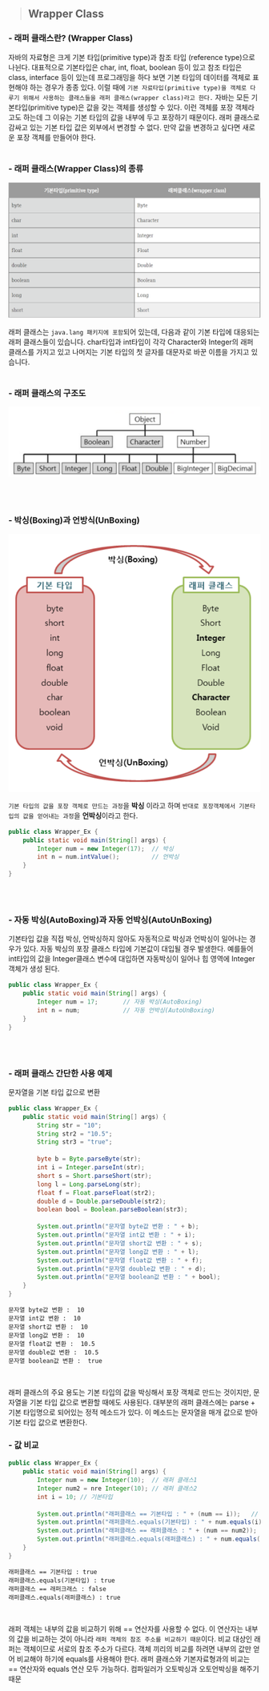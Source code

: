 > ## Wrapper Class
### - 래퍼 클래스란? (Wrapper Class)
자바의 자료형은 크게 기본 타입(primitive type)과 참조 타입 (reference type)으로 나뉜다. 대표적으로 기본타입은 char, int, float, boolean 등이 있고 참조 타입은 class, interface 등이 있는데 프로그래밍을 하다 보면 기본 타입의 데이터를 객체로 표현해야 하는 경우가 종종 있다. 이럴 때에 `기본 자료타입(primitive type)을 객체로 다루기 위해서 사용하는 클래스들을 래퍼 클래스(wrapper class)라고 한다.` 자바는 모든 기본타입(primitive type)은 값을 갖는 객체를 생성할 수 있다. 이런 객체를 포장 객체라고도 하는데 그 이유는 기본 타입의 값을 내부에 두고 포장하기 때문이다. 래퍼 클래스로 감싸고 있는 기본 타입 값은 외부에서 변경할 수 없다. 만약 값을 변경하고 싶다면 새로운 포장 객체를 만들어야 한다.  
<br/>

### - 래퍼 클래스(Wrapper Class)의 종류
![래퍼클래스의_종류](./img/2022_02_10/래퍼클래스_종류.PNG)

래퍼 클래스는 `java.lang 패키지에 포함`되어 있는데, 다음과 같이 기본 타입에 대응되는 래퍼 클래스들이 있습니다. char타입과 int타입이 각각 Character와 Integer의 래퍼 클래스를 가지고 있고 나머지는 기본 타입의 첫 글자를 대문자로 바꾼 이름을 가지고 있습니다.  
<br/>

### - 래퍼 클래스의 구조도
![래퍼클래스의_구조도](./img/2022_02_10/래퍼클래스_구조도.PNG)  

<br/>
<br/>

### - 박싱(Boxing)과 언방식(UnBoxing)
<img src="./img/2022_02_10/박싱과언박싱.PNG" alt="박싱과언박싱"/>

`기본 타입의 값을 포장 객체로 만드는 과정`을 **박싱** 이라고 하며 `반대로 포장객체에서 기본타입의 값을 얻어내는 과정`을 **언박싱**이라고 한다.  

```java
public class Wrapper_Ex {
    public static void main(String[] args) {
        Integer num = new Integer(17);  // 박싱
        int n = num.intValue();         // 언박싱
    }
}
```

<br/>
<br/>

### - 자동 박싱(AutoBoxing)과 자동 언박싱(AutoUnBoxing)
기본타입 값을 직접 박싱, 언박싱하지 않아도 자동적으로 박싱과 언박싱이 일어나는 경우가 있다. 자동 박싱의 포장 클래스 타입에 기본값이 대입될 경우 발생한다. 예를들어 int타입의 값을 Integer클래스 변수에 대입하면 자동박싱이 일어나 힙 영역에 Integer객체가 생성 된다.

```java
public class Wrapper_Ex {
    public static void main(String[] args) {
        Integer num = 17;       // 자동 박싱(AutoBoxing)
        int n = num;            // 자동 언박싱(AutoUnBoxing)
    }
}
```

<br/>
<br/>

### - 래퍼 클래스 간단한 사용 예제
문자열을 기본 타입 값으로 변환
```java
public class Wrapper_Ex {
    public static void main(String[] args) {
        String str = "10";
        String str2 = "10.5";
        String str3 = "true";

        byte b = Byte.parseByte(str);
        int i = Integer.parseInt(str);
        short s = Short.parseShort(str);
        long l = Long.parseLong(str);
        float f = Float.parseFloat(str2);
        double d = Double.parseDouble(str2);
        boolean bool = Boolean.parseBoolean(str3);

        System.out.println("문자열 byte값 변환 : " + b);
        System.out.println("문자열 int값 변환 : " + i);
        System.out.println("문자열 short값 변환 : " + s);
        System.out.println("문자열 long값 변환 : " + l);
        System.out.println("문자열 float값 변환 : " + f);
        System.out.println("문자열 double값 변환 : " + d);
        System.out.println("문자열 boolean값 변환 : " + bool);
    }
}
```  
```
문자열 byte값 변환 :  10
문자열 int값 변환 :  10
문자열 short값 변환 :  10
문자열 long값 변환 :  10
문자열 float값 변환 :  10.5
문자열 double값 변환 :  10.5
문자열 boolean값 변환 :  true
```  
<br/>

래퍼 클래스의 주요 용도는 기본 타입의 값을 박싱해서 포장 객체로 만드는 것이지만, 문자열을 기본 타입 값으로 변환할 때에도 사용된다. 대부분의 래퍼 클래스에는 parse + 기본 타입명으로 되어있는 정적 메소드가 있다. 이 메소드는 문자열을 매개 값으로 받아 기본 타입 값으로 변환한다.

### - 값 비교
```java
public class Wrapper_Ex {
    public static void main(String[] args) {
        Integer num = new Integer(10);  // 래퍼 클래스1
        Integer num2 = nre Integer(10); // 래퍼 클래스2
        int i = 10; // 기본타입

        System.out.println("래퍼클래스 == 기본타입 : " + (num == i));   // true
        System.out.println("래퍼클래스.equals(기본타입) : " + num.equals(i));   // true
        System.out.println("래퍼클래스 == 래퍼클래스 : " + (num == num2));   // false
        System.out.println("래퍼클래스.equals(래퍼클래스) : " + num.equals(num2));   // true
    }
}
```
```
래퍼클래스 == 기본타입 : true
래퍼클래스.equals(기본타입) : true
래퍼클래스 == 래퍼크래스 : false
래퍼클래스.equals(래퍼클래스) : true
```

<br/>  

래퍼 객체는 내부의 값을 비교하기 위해 == 연산자를 사용할 수 없다. 이 연산자는 내부의 값을 비교하는 것이 아니라 `래퍼 객체의 참조 주소를 비교하기 때문`이다. 비교 대상인 래퍼는 객체이므로 서로의 참조 주소가 다르다. 객체 끼리의 비교를 하려면 내부의 값만 얻어 비교해야 하기에 equals를 사용해야 한다. 래퍼 클래스와 기본자료형과의 비교는 == 연산자와 equals 연산 모두 가능하다. 컴파일러가 오토박싱과 오토언박싱을 해주기 때문
